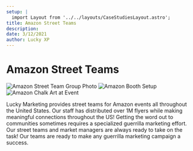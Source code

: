 ```yaml
---
setup: |
  import Layout from '../../layouts/CaseStudiesLayout.astro';
title: Amazon Street Teams
description:
date: 3/12/2021
author: Lucky XP
---
```


# Amazon Street Teams

![Amazon Street Team Group Photo](https://edrosillo.sirv.com/Case%20Studies/Amazon%20Street%20Teams/AmazonStreetTeams3.png)
![Amazon Booth Setup](https://edrosillo.sirv.com/Case%20Studies/Amazon%20Street%20Teams/AmazonStreetTeams1.png)
![Amazon Chalk Art at Event](https://edrosillo.sirv.com/Case%20Studies/Amazon%20Street%20Teams/AmazonStreetTeams2.png)

Lucky Marketing provides street teams for Amazon events all throughout the United States. Our staff has distributed over 1M flyers while making meaningful connections throughout the US! Getting the word out to communities sometimes requires a specialized guerrilla marketing effort. Our street teams and market managers are always ready to take on the task! Our teams are ready to make any guerrilla marketing campaign a success.
